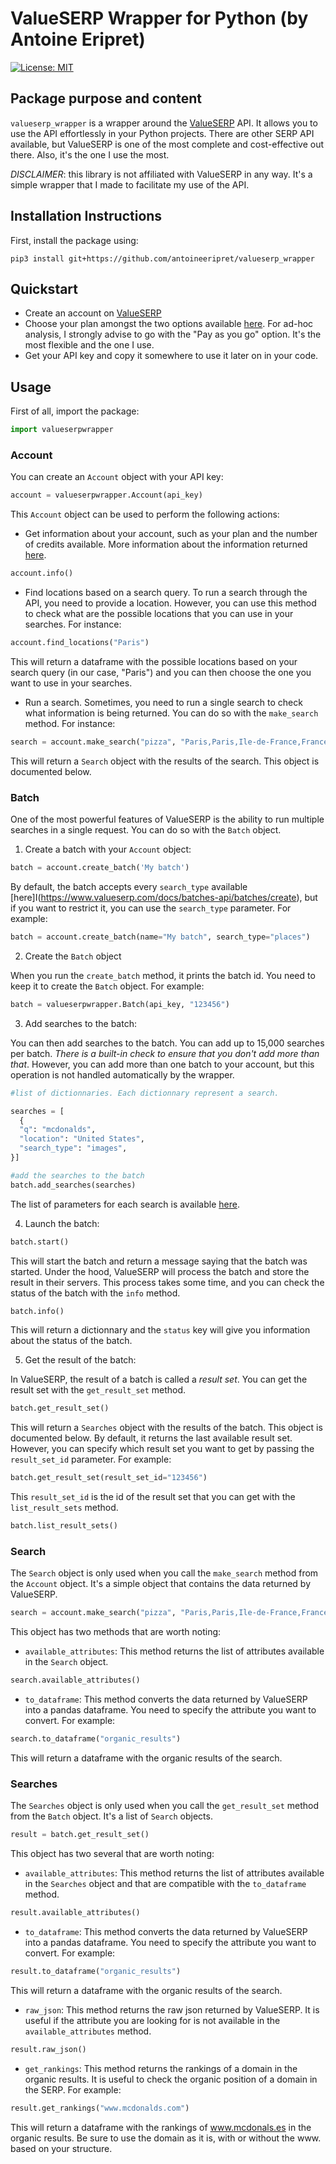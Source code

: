 # ValueSERP Wrapper for Python (by Antoine Eripret)

[![License: MIT](https://img.shields.io/badge/License-MIT-yellow.svg)](https://opensource.org/licenses/MIT)

## Package purpose and content
`valueserp_wrapper` is a wrapper around the [ValueSERP](https://www.valueserp.com/) API. It allows you to use the API effortlessly in your Python projects. There are other SERP API available, but ValueSERP is one of the most complete and cost-effective out there. Also, it's the one I use the most. 

*DISCLAIMER*: this library is not affiliated with ValueSERP in any way. It's a simple wrapper that I made to facilitate my use of the API.

## Installation Instructions
First, install the package using:

`pip3 install git+https://github.com/antoineeripret/valueserp_wrapper`

## Quickstart

- Create an account on [ValueSERP](https://www.valueserp.com/)
- Choose your plan amongst the two options available [here](https://www.valueserp.com/pricing). For ad-hoc analysis, I strongly advise to go with the "Pay as you go" option. It's the most flexible and the one I use. 
- Get your API key and copy it somewhere to use it later on in your code. 

## Usage 

First of all, import the package:

```python
import valueserpwrapper
```

### Account 

You can create an `Account` object with your API key:

```python
account = valueserpwrapper.Account(api_key)
```

This `Account` object can be used to perform the following actions:

- Get information about your account, such as your plan and the number of credits available. More information about the information returned [here](https://www.valueserp.com/docs/account-api).

```python
account.info()
```

- Find locations based on a search query. To run a search through the API, you need to provide a location. However, you can use this method to check what are the possible locations that you can use in your searches. For instance: 

```python
account.find_locations("Paris")
```

This will return a dataframe with the possible locations based on your search query (in our case, "Paris") and you can then choose the one you want to use in your searches.  

- Run a search. Sometimes, you need to run a single search to check what information is being returned. You can do so with the `make_search` method. For instance: 

```python
search = account.make_search("pizza", "Paris,Paris,Ile-de-France,France")
```

This will return a `Search` object with the results of the search. This object is documented below.  

### Batch

One of the most powerful features of ValueSERP is the ability to run multiple searches in a single request. You can do so with the `Batch` object. 

1. Create a batch with your `Account` object:

```python
batch = account.create_batch('My batch')
```

By default, the batch accepts every `search_type` available [here]I(https://www.valueserp.com/docs/batches-api/batches/create), but if you want to restrict it, you can use the `search_type` parameter. For example: 

```python
batch = account.create_batch(name="My batch", search_type="places")
```

2. Create the `Batch` object 

When you run the `create_batch` method, it prints the batch id. You need to keep it to create the `Batch` object. For example: 

```python
batch = valueserpwrapper.Batch(api_key, "123456")
```

3. Add searches to the batch:

You can then add searches to the batch. You can add up to 15,000 searches per batch. *There is a built-in check to ensure that you don't add more than that*. However, you can add more than one batch to your account, but this operation is not handled automatically by the wrapper. 

```python
#list of dictionnaries. Each dictionnary represent a search. 

searches = [
  {
  "q": "mcdonalds",
  "location": "United States",
  "search_type": "images",
}]

#add the searches to the batch
batch.add_searches(searches)
```

The list of parameters for each search is available [here](https://www.valueserp.com/docs/search-api/searches/common). 


4. Launch the batch:

```python
batch.start()
```

This will start the batch and return a message saying that the batch was started. Under the hood, ValueSERP will process the batch and store the result in their servers. This process takes some time, and you can check the status of the batch with the `info` method. 

```python
batch.info()
```

This will return a dictionnary and the `status` key will give you information about the status of the batch. 

5. Get the result of the batch:

In ValueSERP, the result of a batch is called a *result set*. You can get the result set with the `get_result_set` method. 

```python
batch.get_result_set()
```

This will return a `Searches` object with the results of the batch. This object is documented below. By default, it returns the last available result set. However, you can specify which result set you want to get by passing the `result_set_id` parameter. For example: 

```python
batch.get_result_set(result_set_id="123456")
```

This `result_set_id` is the id of the result set that you can get with the `list_result_sets` method. 

```python
batch.list_result_sets()
```

### Search

The `Search` object is only used when you call the `make_search` method from the `Account` object. It's a simple object that contains the data returned by ValueSERP. 

```python
search = account.make_search("pizza", "Paris,Paris,Ile-de-France,France")
```

This object has two methods that are worth noting: 

- `available_attributes`: This method returns the list of attributes available in the `Search` object. 

```python
search.available_attributes()
```

- `to_dataframe`: This method converts the data returned by ValueSERP into a pandas dataframe. You need to specify the attribute you want to convert. For example: 

```python
search.to_dataframe("organic_results")
```

This will return a dataframe with the organic results of the search. 

### Searches 

The `Searches` object is only used when you call the `get_result_set` method from the `Batch` object. It's a list of `Search` objects. 

```python 
result = batch.get_result_set()
```


This object has two several that are worth noting: 

- `available_attributes`: This method returns the list of attributes available in the `Searches` object and that are compatible with the `to_dataframe` method. 


```python
result.available_attributes()
```

- `to_dataframe`: This method converts the data returned by ValueSERP into a pandas dataframe. You need to specify the attribute you want to convert. For example: 

```python
result.to_dataframe("organic_results")
```

This will return a dataframe with the organic results of the search. 

- `raw_json`: This method returns the raw json returned by ValueSERP. It is useful if the attribute you are looking for is not available in the `available_attributes` method. 

```python
result.raw_json()
```

- `get_rankings`: This method returns the rankings of a domain in the organic results. It is useful to check the organic position of a domain in the SERP. For example: 

```python
result.get_rankings("www.mcdonalds.com")
```

This will return a dataframe with the rankings of www.mcdonals.es in the organic results. Be sure to use the domain as it is, with or without the www. based on your structure. 